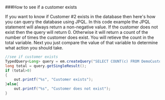 ###How to see if a customer exists

If you want to know if Customer #2 exists in the database then here's how you can query the database using JPQL. In this code example the JPQL statement will always return a non-negative value. If the customer does not exist then the query will return 0. Otherwise it will return a count of the number of times the customer does exist. You will retieve the count in the total variable. Next you just compare the value of that variable to determine what action you should take.

```java
//see if customer exists
TypedQuery<Long> query = em.createQuery("SELECT COUNT(c) FROM DemoCustomer c WHERE c.customerId = 2L", Long.class);
long total = query.getSingleResult();
if (total>0)
{
    out.printf("%s", "Customer exists");
}else{
    out.printf("%s", "Customer does not exist");
}
```

